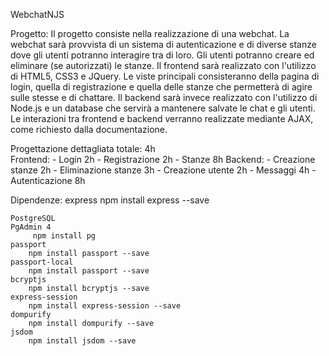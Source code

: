 WebchatNJS

Progetto:
Il progetto consiste nella realizzazione di una webchat.
La webchat sarà provvista di un sistema di autenticazione e di diverse stanze dove gli utenti potranno interagire tra di loro.
Gli utenti potranno creare ed eliminare (se autorizzati) le stanze.
Il frontend sarà realizzato con l'utilizzo di HTML5, CSS3 e JQuery. Le viste principali consisteranno della pagina di login, quella di registrazione e quella delle stanze che permetterà di agire sulle stesse e di chattare.
Il backend sarà invece realizzato con l'utilizzo di Node.js e un database che servirà a mantenere salvate le chat e gli utenti.
Le interazioni tra frontend e backend verranno realizzate mediante AJAX, come richiesto dalla documentazione.




Progettazione dettagliata totale:	4h	
Frontend:
	-	Login				2h
	-	Registrazione		2h
	-	Stanze				8h
Backend:
	-	Creazione stanze	2h
	-	Eliminazione stanze	3h
	-	Creazione utente	2h
	-	Messaggi			4h
	- 	Autenticazione		8h

Dipendenze:
	express
		npm install express --save
		
	PostgreSQL
	PgAdmin 4
		 npm install pg
	passport
		npm install passport --save
	passport-local
		npm install passport --save
	bcryptjs
		npm install bcryptjs --save
	express-session
		npm install express-session --save
	dompurify
		npm install dompurify --save
	jsdom
		npm install jsdom --save
		 

		
